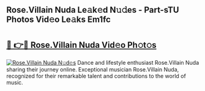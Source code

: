 ## Rose.Villain Nuda Le𝚊k𝚎d N𝚞𝚍es - Part-sTU Photos Vid𝚎o Le𝚊ks Em1fc

# <h2><a href="http://fbdv533.evod.top/?m=Rose.Villain+Nuda">🔗 👉🔴 Rose.Villain Nuda Vid𝚎o Ph𝚘t𝚘s</a></h2>

[![Rose.Villain Nuda N𝚞d𝚎s](https://i.imgur.com/8V9OHl7.gif)](http://fbdv533.evod.top/?m=Rose.Villain+Nuda)
Dance and lifestyle enthusiast Rose.Villain Nuda sharing their journey online. Exceptional musician Rose.Villain Nuda, recognized for their remarkable talent and contributions to the world of music. 
